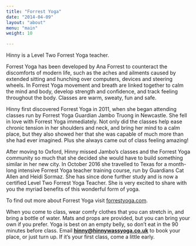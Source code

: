 ```yaml
---
title: "Forrest Yoga"
date: "2014-04-09"
layout: "about"
menu: "main"
weight: 10

---
```


Hinny is a Level Two Forrest Yoga teacher.


Forrest Yoga has been developed by Ana Forrest to counteract the discomforts of modern life, such as the aches and ailments caused by extended sitting and hunching over computers, devices and steering wheels.  In Forrest Yoga movement and breath are linked together to calm the mind and body, develop strength and confidence, and track feeling throughout the body.  Classes are warm, sweaty, fun and safe.

Hinny first discovered Forrest Yoga in 2011, when she began attending classes run by Forrest Yoga Guardian Jambo Truong in Newcastle.  She fell in love with Forrest Yoga immediately.  Not only did the classes help ease chronic tension in her shoulders and neck, and bring her mind to a calm place, but they also showed her that she was capable of much more than she had ever imagined.  Plus she always came out of class feeling amazing!

After moving to Oxford, Hinny missed Jambo’s classes and the Forrest Yoga community so much that she decided she would have to build something similar in her new city. In October 2016 she travelled to Texas for a month-long intensive Forrest Yoga teacher training course, run by Guardians Cat Allen and Heidi Sormaz.  She has since done further study and is now a certified Level Two Forrest Yoga Teacher. She is very excited to share with you the myriad benefits of this wonderful form of yoga.

To find out more about Forrest Yoga visit [forrestyoga.com](https://www.forrestyoga.com/).

When you come to class, wear comfy clothes that you can stretch in, and bring a bottle of water.  Mats and props are provided, but you can bring your own if you prefer.  Yoga is best on an empty belly, so don&rsquo;t eat in the 90 minutes before class. Email **hinny@hinnywassyoga.co.uk** to book your place, or just turn up.  If it&rsquo;s your first class, come a little early.</p>

